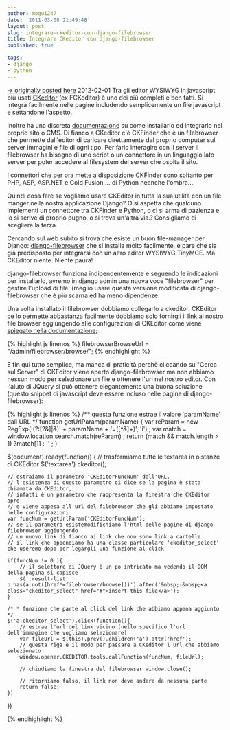 ```yaml
---
author: mogui247
date: '2011-03-08 21:49:48'
layout: post
slug: integrare-ckeditor-con-django-filebrowser
title: Integrare CKeditor con django-filebrowser
published: true

tags:
- django
- python
---
```


[-> originally posted here](http://www.kiui.it/blog/2011/02/01/django_ckeditor/)
2012-02-01
Tra gli editor WYSIWYG in javascript più usati [CKeditor](http://ckeditor.com/) (ex FCKeditor) è uno dei più completi e ben fatti. Si integra facilmente nelle pagine includendo semplicemente un file javascript e settandone l'aspetto.

Inoltre ha una discreta [documentazione](http://docs.cksource.com/CKEditor_3.x/Developers_Guide) su come installarlo ed integrarlo nel proprio sito o CMS. Di fianco a CKeditor c'è CKFinder che è un filebrowser che permette dall'editor di caricare direttamente dal proprio computer sul server immagini e file di ogni tipo. Per farlo interagire con il server il filebrowser ha bisogno di uno script o un connettore in un linguaggio lato server per poter accedere al filesystem del server che ospita il sito.

I connettori che per ora mette a disposizione CKFinder sono soltanto per PHP, ASP, ASP.NET e Cold Fusion ... di Python neanche l'ombra...

Quindi cosa fare se vogliamo usare CKEditor in tutta la sua utilità con un file manger nella nostra applicazione Django? O si aspetta che qualcuno implementi un connettore tra CKFinder e Python, o ci si arma di pazienza e lo si scrive di proprio pugno, o si trova un'altra via.? Consigliamo di scegliere la terza.

Cercando sul web subito si trova che esiste un buon file-manager per Django: [django-filebrowser](http://code.google.com/p/django-filebrowser/) che si installa molto facilmente, e pare che sia già predisposto per integrarsi con un altro editor WYSIWYG TinyMCE. Ma CKEditor niente. Niente paura!

django-filebrowser funziona indipendentemente e seguendo le indicazioni per installarlo, avremo in django admin una nuova voce "filebrowser" per gestire l'upload di file. (meglio usare questa versione modificata di django-
filebrowser che è più scarna ed ha meno dipendenze.

Una volta installato il filebrowser dobbiamo collegarlo a ckeditor. CKEditor ce lo permette abbastanza facilmente dobbiamo solo fornirgli il link al nostro file browser aggiungendo alle configurazioni di CKEditor come viene [spiegato
nella documentazione](http://docs.cksource.com/CKEditor_3.x/Developers_Guide/File_Browser_%28Uploader%29/Custom_File_Browser.%20filebrowserBrowseUrl%20=%20%22/admin/filebrowser/browse/);

{% highlight js linenos %}
filebrowserBrowseUrl = "/admin/filebrowser/browse/";
{% endhighlight %}

E fin qui tutto semplice, ma manca di praticità perchè cliccando su "Cerca sul Server" di CKEditor viene aperto django-filebrowser ma non abbiamo nessun modo per selezionare un file e ottenere l'url nel nostro editor. Con l'aiuto di
JQuery si può ottenere elegantemente una buona soluzione (questo snippet di javascript deve essere incluso nelle pagine di django-filebrowser):

{% highlight js linenos %}
 /** questa funzione estrae il valore 'paramName' dall URL */ 
function getUrlParam(paramName) { 
	var reParam = new RegExp('(?:[\?&]|&amp;)' + paramName + '=([^&]+)', 'i') ; 
	var match = window.location.search.match(reParam) ; 
	return (match && match.length > 1) ?match[1] : '' ; 
}

$(document).ready(function() { 
	// trasformiamo tutte le textarea in oistanze di CKEditor 
	$('textarea').ckeditor();

	// estraiamo il parametro 'CKEditorFuncNum' dall'URL. 
	// l'esistenza di questo parametro ci dice se la pagina è stata chiamata da CKEditor, 
	// infatti è un parametro che rappresenta la finestra che CKEditor apre 
	// e viene appesa all'url del filebrowser che gli abbiamo impostato nelle configurazioni 
	var funcNum = getUrlParam('CKEditorFuncNum'); 
	// se il parametro esistemodifichiamo l'html delle pagine di django-filebrowser aggiungendo 
	// un nuovo link di fianco ai link che non sono link a cartelle 
	// il link che appendiamo ha una classe particolare 'ckeditor_select' che useremo dopo per legargli una funzione al click 

	if(funcNum != 0 ){ 
		// il selettore di JQuery è un po intricato ma vedendo il DOM della pagina si capisce 
		$('.result-list b:has(a:not([href*=filebrowser/browse]))').after('&nbsp;-&nbsp;<a class="ckeditor_select" href="#">insert this file</a>'); 
	}

	/* * funzione che parte al click del link che abbiamo appena aggiunto */
	$('a.ckeditor_select').click(function(){ 
		// estrae l'url del link vicino (nello specifico l'url dell'immagine che vogliamo selezionare) 
		var fileUrl = $(this).prev().children('a').attr('href'); 
		// questa riga è il modo per passare a CKeditor l url che abbiamo selezionato
		window.opener.CKEDITOR.tools.callFunction(funcNum, fileUrl);

		// chiudiamo la finestra del filebrowser window.close();

		// ritorniamo falso, il link non deve andare da nessuna parte 
		return false; 
	})
})

{% endhighlight %}

